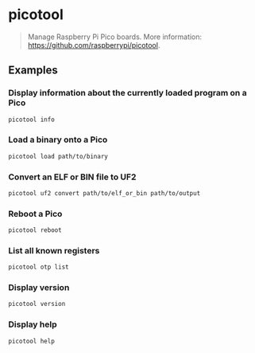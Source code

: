 # picotool

> Manage Raspberry Pi Pico boards. More information: <https://github.com/raspberrypi/picotool>.

## Examples

### Display information about the currently loaded program on a Pico

```bash
picotool info
```

### Load a binary onto a Pico

```bash
picotool load path/to/binary
```

### Convert an ELF or BIN file to UF2

```bash
picotool uf2 convert path/to/elf_or_bin path/to/output
```

### Reboot a Pico

```bash
picotool reboot
```

### List all known registers

```bash
picotool otp list
```

### Display version

```bash
picotool version
```

### Display help

```bash
picotool help
```
